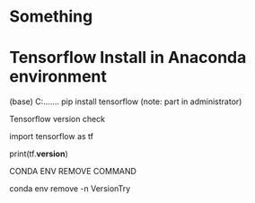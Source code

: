 # Something
# Tensorflow Install in Anaconda environment
(base) C:\....... pip install tensorflow (note: part in administrator)


Tensorflow version check

import tensorflow as tf

print(tf.__version__)



CONDA ENV REMOVE COMMAND

conda env remove -n VersionTry
